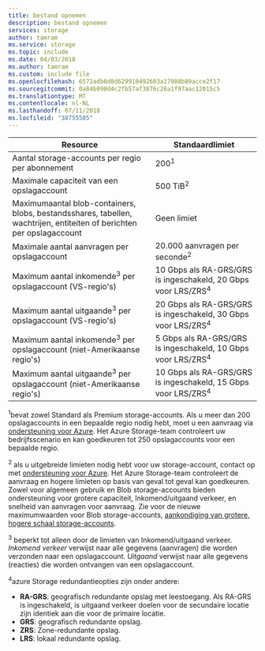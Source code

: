 ```yaml
---
title: bestand opnemen
description: bestand opnemen
services: storage
author: tamram
ms.service: storage
ms.topic: include
ms.date: 04/03/2018
ms.author: tamram
ms.custom: include file
ms.openlocfilehash: 6572adb0d8d629910492603a17988b89acce2f17
ms.sourcegitcommit: 0a84b090d4c2fb57af3876c26a1f97aac12015c5
ms.translationtype: MT
ms.contentlocale: nl-NL
ms.lasthandoff: 07/11/2018
ms.locfileid: "38755585"
---
```

| Resource | Standaardlimiet |
| --- | --- |
| Aantal storage-accounts per regio per abonnement | 200<sup>1</sup> |
| Maximale capaciteit van een opslagaccount | 500 TiB<sup>2</sup> |
| Maximumaantal blob-containers, blobs, bestandsshares, tabellen, wachtrijen, entiteiten of berichten per opslagaccount | Geen limiet |
| Maximale aantal aanvragen per opslagaccount | 20.000 aanvragen per seconde<sup>2</sup> |
| Maximum aantal inkomende<sup>3</sup> per opslagaccount (VS-regio's) | 10 Gbps als RA-GRS/GRS is ingeschakeld, 20 Gbps voor LRS/ZRS<sup>4</sup> |
| Maximum aantal uitgaande<sup>3</sup> per opslagaccount (VS-regio's) | 20 Gbps als RA-GRS/GRS is ingeschakeld, 30 Gbps voor LRS/ZRS<sup>4</sup> |
| Maximum aantal inkomende<sup>3</sup> per opslagaccount (niet-Amerikaanse regio's) | 5 Gbps als RA-GRS/GRS is ingeschakeld, 10 Gbps voor LRS/ZRS<sup>4</sup> |
| Maximum aantal uitgaande<sup>3</sup> per opslagaccount (niet-Amerikaanse regio's) | 10 Gbps als RA-GRS/GRS is ingeschakeld, 15 Gbps voor LRS/ZRS<sup>4</sup> |

<sup>1</sup>bevat zowel Standard als Premium storage-accounts. Als u meer dan 200 opslagaccounts in een bepaalde regio nodig hebt, moet u een aanvraag via [ondersteuning voor Azure](https://azure.microsoft.com/support/faq/). Het Azure Storage-team controleert uw bedrijfsscenario en kan goedkeuren tot 250 opslagaccounts voor een bepaalde regio. 

<sup>2</sup> als u uitgebreide limieten nodig hebt voor uw storage-account, contact op met [ondersteuning voor Azure](https://azure.microsoft.com/support/faq/). Het Azure Storage-team controleert de aanvraag en hogere limieten op basis van geval tot geval kan goedkeuren. Zowel voor algemeen gebruik en Blob storage-accounts bieden ondersteuning voor grotere capaciteit, Inkomend/uitgaand verkeer, en snelheid van aanvragen voor aanvraag. Zie voor de nieuwe maximumwaarden voor Blob storage-accounts, [aankondiging van grotere, hogere schaal storage-accounts](https://azure.microsoft.com/blog/announcing-larger-higher-scale-storage-accounts/).

<sup>3</sup> beperkt tot alleen door de limieten van Inkomend/uitgaand verkeer. *Inkomend verkeer* verwijst naar alle gegevens (aanvragen) die worden verzonden naar een opslagaccount. *Uitgaand* verwijst naar alle gegevens (reacties) die worden ontvangen van een opslagaccount.  

<sup>4</sup>azure Storage redundantieopties zijn onder andere:
* **RA-GRS**: geografisch redundante opslag met leestoegang. Als RA-GRS is ingeschakeld, is uitgaand verkeer doelen voor de secundaire locatie zijn identiek aan die voor de primaire locatie.
* **GRS**: geografisch redundante opslag. 
* **ZRS**: Zone-redundante opslag.
* **LRS**: lokaal redundante opslag. 
